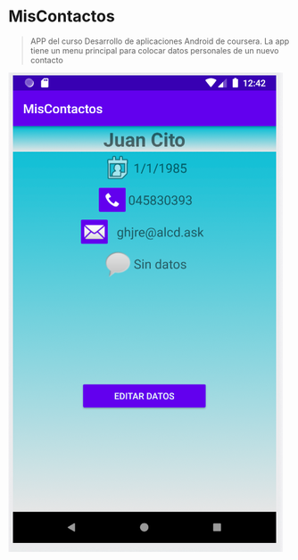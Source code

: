 # MisContactos
 > APP del curso Desarrollo de aplicaciones Android de coursera.
 > La app tiene un menu principal para colocar datos personales de un nuevo contacto
 


![Screenshot](https://github.com/juanmrosas88/MisContactos/blob/master/screenshot_Mis_contactos_detallecontacto.PNG)

